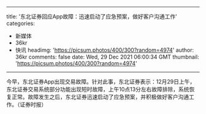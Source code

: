 
---
title: '东北证券回应App故障：迅速启动了应急预案，做好客户沟通工作'
categories: 
 - 新媒体
 - 36kr
 - 快讯
headimg: 'https://picsum.photos/400/300?random=4974'
author: 36kr
comments: false
date: Wed, 29 Dec 2021 06:00:34 GMT
thumbnail: 'https://picsum.photos/400/300?random=4974'
---

<div>   
今早，东北证券App出现交易故障。针对此事，东北证券表示：12月29日上午，东北证券交易系统部分功能出现短时故障，上午10点13分左右故障排除，系统恢复正常。故障发生之后，东北证券迅速启动了应急预案，并积极做好客户沟通工作。（证券时报）  
</div>
            
